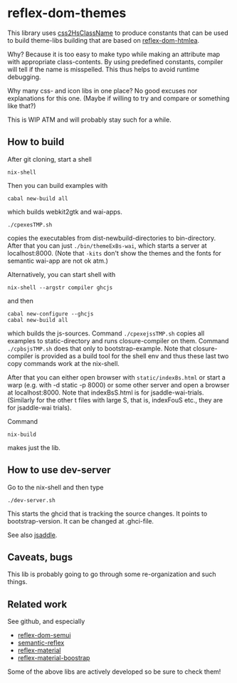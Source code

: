 # reflex-dom-themes

This library uses 
[css2HsClassName](https://github.com/gspia/css2HsClassName)
to produce constants that can be used to build theme-libs building
that are based on 
[reflex-dom-htmlea](https://github.com/gspia/reflex-dom-htmlea).

Why? Because it is too easy to make typo while making an attribute map 
with appropriate class-contents. By using predefined constants, compiler
will tell if the name is misspelled. This thus helps to avoid 
runtime debugging.

Why many css- and icon libs in one place? No good excuses nor 
explanations for this one.
(Maybe if willing to try and compare or something like that?) 

This is WIP ATM and will probably stay such for a while.


## How to build

After git cloning, start a shell
```
nix-shell
```
Then you can build examples with
```
cabal new-build all
```
which builds webkit2gtk and wai-apps. 
```
./cpexesTMP.sh
```
copies the executables from dist-newbuild-directories to bin-directory. After 
that you can just `./bin/themeExBs-wai`, which starts a server at localhost:8000.
(Note that `-kits` don't show the themes and the fonts for semantic wai-app are
not ok atm.)

Alternatively, you can start shell with
```
nix-shell --argstr compiler ghcjs
```
and then
```
cabal new-configure --ghcjs
cabal new-build all
```
which builds the js-sources. Command `./cpexejssTMP.sh` copies all 
examples to static-directory and runs closure-compiler on them. 
Command `./cpbsjsTMP.sh` does that only to bootstrap-example. Note that 
closure-compiler is provided as a build tool for the shell env and thus 
these last two copy commands work at the nix-shell.

After that you can either open browser with `static/indexBs.html` or start 
a warp (e.g. with -d static -p 8000) or some other server and open a 
browser at localhost:8000. Note that 
indexBsS.html is for jsaddle-wai-trials. (Similarly for the other t
files with large S, that is, indexFouS etc.,  they are for jsaddle-wai trials).

Command 
```
nix-build
```
makes just the lib.


## How to use dev-server

Go to the nix-shell and then type
```
./dev-server.sh
```

This starts the ghcid that is tracking the source changes. It points to 
bootstrap-version. It can be changed at .ghci-file. 

See also [jsaddle](https://github.com/ghcjs/jsaddle).


## Caveats, bugs

This lib is probably going to go through some re-organization 
and such things. 


## Related work

See github, and especially

- [reflex-dom-semui](https://github.com/reflex-frp/reflex-dom-semui)
- [semantic-reflex](https://github.com/tomsmalley/semantic-reflex)
- [reflex-material](https://github.com/alasconnect/reflex-material)
- [reflex-material-boostrap](https://github.com/hexresearch/reflex-material-bootstrap)

Some of the above libs are actively developed so be sure to check them!

